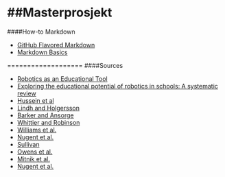 ##Masterprosjekt
===================
####How-to Markdown
* [GitHub Flavored Markdown](https://help.github.com/articles/github-flavored-markdown)
* [Markdown Basics](https://help.github.com/articles/markdown-basics)

===================
####Sources
* [Robotics as an Educational Tool](http://citeseerx.ist.psu.edu/viewdoc/download?doi=10.1.1.33.9601&rep=rep1&type=pdf)
* [Exploring the educational potential of robotics in schools: A systematic review](http://www.sciencedirect.com/science/article/pii/S0360131511002508)
 * [Hussein et al](http://www.ifets.info/journals/9_3/16.pdf)
 * [Lindh and Holgersson](http://www.sciencedirect.com/science/article/pii/S0360131506000169)
 * [Barker and Ansorge](http://files.eric.ed.gov/fulltext/EJ768878.pdf)
 * [Whittier and Robinson](http://www.jstor.org/discover/10.2307/41406087?uid=31420&uid=3738744&uid=2134&uid=2&uid=70&uid=31419&uid=3&uid=5909240&uid=67&uid=62&sid=21103477602357)
 * [Williams et al.](http://files.eric.ed.gov/fulltext/EJ826076.pdf)
 * [Nugent et al.](http://www.editlib.org/p/28433/)
 * [Sullivan](http://onlinelibrary.wiley.com/doi/10.1002/tea.20238/pdf)
 * [Owens et al.](http://download.springer.com/static/pdf/364/art%253A10.1007%252Fs10803-008-0590-6.pdf?auth66=1392976450_aab9ed908b970179b7adf2117b42bfa2&ext=.pdf)
 * [Mitnik et al.](http://download.springer.com/static/pdf/224/art%253A10.1007%252Fs10514-008-9101-z.pdf?auth66=1392976519_eeccc3c7af687e53ed259405d32d0e5c&ext=.pdf)
 * [Nugent et al.](http://ieeexplore.ieee.org/stamp/stamp.jsp?tp=&arnumber=5350828)